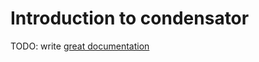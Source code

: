 # Introduction to condensator

TODO: write [great documentation](http://jacobian.org/writing/great-documentation/what-to-write/)
